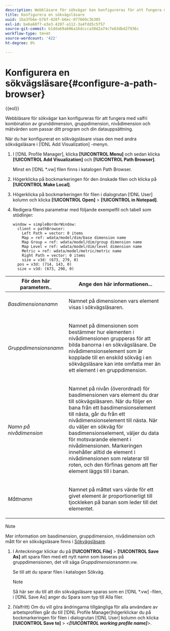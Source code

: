 ```yaml
---
description: Webbläsare för sökvägar kan konfigureras för att fungera med valfri kombination av grunddimension, gruppdimension, nivådimension och mätvärden som passar ditt program och din datauppsättning.
title: Konfigurera en sökvägsläsare
uuid: 1ba3fb6e-b76f-428f-b6ec-077669c3b305
exl-id: be6a68f7-e3e3-4207-a112-3a4fdd5c5f57
source-git-commit: b1dda69a606a16dccca30d2a74c7e63dbd27936c
workflow-type: tm+mt
source-wordcount: '422'
ht-degree: 0%

---
```


# Konfigurera en sökvägsläsare{#configure-a-path-browser}

{{eol}}

Webbläsare för sökvägar kan konfigureras för att fungera med valfri kombination av grunddimension, gruppdimension, nivådimension och mätvärden som passar ditt program och din datauppsättning.

När du har konfigurerat en sökvägsläsare visas den med andra sökvägsläsare i [!DNL Add Visualization] -menyn.

1. I [!DNL Profile Manager], klicka **[!UICONTROL Menu]** och sedan klicka **[!UICONTROL Add Visualization]** och **[!UICONTROL Path Browser]**.

   Minst en [!DNL *.vw] filen finns i katalogen Path Browser.

1. Högerklicka på bockmarkeringen för den önskade filen och klicka på **[!UICONTROL Make Local]**.
1. Högerklicka på bockmarkeringen för filen i dialogrutan [!DNL User] kolumn och klicka **[!UICONTROL Open]** > **[!UICONTROL in Notepad]**.
1. Redigera filens parametrar med följande exempelfil och tabell som stödlinjer:

   ```
   window = simpleBorderWindow: 
     client = pathBrowser: 
       Left Path = vector: 0 items
       Map = ref: wdata/model/dim/base dimension name
       Map Group = ref: wdata/model/dim/group dimension name
       Map Level = ref: wdata/model/dim/level dimension name
       Metric = ref: wdata/model/metric/metric name
       Right Path = vector: 0 items
       size = v3d: (673, 279, 0)
     pos = v3d: (714, 143, 0)
     size = v3d: (673, 298, 0)
   ```

<table id="table_1DCCB4B24B554B72A781B304B5EB155E"> 
 <thead> 
  <tr> 
   <th colname="col1" class="entry"> För den här parametern.. </th> 
   <th colname="col2" class="entry"> Ange den här informationen... </th> 
  </tr> 
 </thead>
 <tbody> 
  <tr> 
   <td colname="col1"> <p><i>Basdimensionsnamn</i> </p> </td> 
   <td colname="col2"> <p>Namnet på dimensionen vars element visas i sökvägsläsaren. </p> </td> 
  </tr> 
  <tr> 
   <td colname="col1"> <p><i>Gruppdimensionsnamn</i> </p> </td> 
   <td colname="col2"> <p>Namnet på dimensionen som bestämmer hur elementen i nivådimensionen grupperas för att bilda banorna i en sökvägsläsare. De nivådimensionselement som är kopplade till en enskild sökväg i en sökvägsläsare kan inte omfatta mer än ett element i en gruppdimension. </p> </td> 
  </tr> 
  <tr> 
   <td colname="col1"> <p><i>Namn på nivådimension</i> </p> </td> 
   <td colname="col2"> <p>Namnet på nivån (överordnad) för basdimensionen vars element du drar till sökvägsläsaren. När du följer en bana från ett basdimensionselement till nästa, går du från ett nivådimensionselement till nästa. När du väljer en sökväg för basdimensionselement, väljer du data för motsvarande element i nivådimensionen. Markeringen innehåller alltid de element i nivådimensionen som relaterar till roten, och den förfinas genom att fler element läggs till i banan. </p> </td> 
  </tr> 
  <tr> 
   <td colname="col1"> <p><i>Måttnamn</i> </p> </td> 
   <td colname="col2"> <p>Namnet på måttet vars värde för ett givet element är proportionerligt till tjockleken på banan som leder till det elementet. </p> </td> 
  </tr> 
 </tbody> 
</table>

>[!NOTE]
>
>Mer information om basdimension, gruppdimension, nivådimension och mått för en sökvägsläsare finns i [Sökvägsläsare](../../../home/c-get-started/c-analysis-vis/c-path-browsers/c-path-browsers.md#concept-f2e9fdafed6e49c2bd111ab425cd6e2b).

1. I Anteckningar klickar du på **[!UICONTROL File]** > **[!UICONTROL Save As]** att spara filen med ett nytt namn som baseras på gruppdimensionen, det vill säga *Gruppdimensionsnamn*.vw.

   Se till att du sparar filen i katalogen Sökväg.

   >[!NOTE]
   >
   >Så här ser du till att din sökvägsläsare sparas som en [!DNL *.vw] -filen, i [!DNL Save As] anger du Spara som typ till Alla filer.

1. (Valfritt) Om du vill göra ändringarna tillgängliga för alla användare av arbetsprofilen går du till [!DNL Profile Manager]högerklickar du på bockmarkeringen för filen i dialogrutan [!DNL User] kolumn och klicka **[!UICONTROL Save to]** > *&lt;**[!UICONTROL working profile name]**>*.
